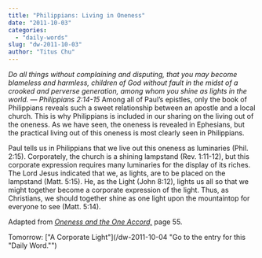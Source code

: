 ```yaml
---
title: "Philippians: Living in Oneness"
date: "2011-10-03"
categories: 
  - "daily-words"
slug: "dw-2011-10-03"
author: "Titus Chu"
---
```


_Do all things without complaining and disputing, that you may become blameless and harmless, children of God without fault in the midst of a crooked and perverse generation, among whom you shine as lights in the world. — Philippians 2:14-15_ Among all of Paul’s epistles, only the book of Philippians reveals such a sweet relationship between an apostle and a local church. This is why Philippians is included in our sharing on the living out of the oneness. As we have seen, the oneness is revealed in Ephesians, but the practical living out of this oneness is most clearly seen in Philippians.

Paul tells us in Philippians that we live out this oneness as luminaries (Phil. 2:15). Corporately, the church is a shining lampstand (Rev. 1:11-12), but this corporate expression requires many luminaries for the display of its riches. The Lord Jesus indicated that we, as lights, are to be placed on the lampstand (Matt. 5:15). He, as the Light (John 8:12), lights us all so that we might together become a corporate expression of the light. Thus, as Christians, we should together shine as one light upon the mountaintop for everyone to see (Matt. 5:14).

Adapted from _[Oneness and the One Accord,](/book-oneness "Go to the listing for this book.")_ page 55.

Tomorrow: ["A Corporate Light"](/dw-2011-10-04 "Go to the entry for this "Daily Word."")
